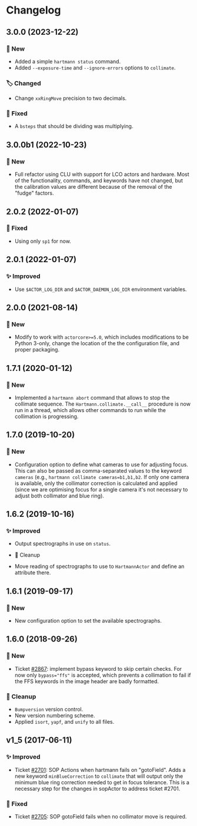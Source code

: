 # Changelog

## 3.0.0 (2023-12-22)

### 🚀 New

* Added a simple `hartmann status` command.
* Added `--exposure-time` and `--ignore-errors` options to `collimate`.

### 🏷️ Changed

* Change `xxRingMove` precision to two decimals.

### 🔧 Fixed

* A `bsteps` that should be dividing was multiplying.


## 3.0.0b1 (2022-10-23)

### 🚀 New

* Full refactor using CLU with support for LCO actors and hardware. Most of the functionality, commands, and keywords have not changed, but the calibration values are different because of the removal of the "fudge" factors.


## 2.0.2 (2022-01-07)

### 🔧 Fixed

* Using only `sp1` for now.


## 2.0.1 (2022-01-07)

### ✨ Improved

* Use `$ACTOR_LOG_DIR` and `$ACTOR_DAEMON_LOG_DIR` environment variables.


## 2.0.0 (2021-08-14)

### 🚀 New

* Modify to work with `actorcore>=5.0`, which includes modifications to be Python 3-only, change the location of the the configuration file, and proper packaging.


## 1.7.1 (2020-01-12)

### 🚀 New

* Implemented a `hartmann abort` command that allows to stop the collimate sequence. The `Hartmann.collimate.__call__` procedure is now run in a thread, which allows other commands to run while the collimation is progressing.


## 1.7.0 (2019-10-20)

### 🚀 New

* Configuration option to define what cameras to use for adjusting focus. This can also be passed as comma-separated values to the keyword `cameras` (e.g., `hartmann collimate cameras=b1,b1,b2`. If only one camera is available, only the collimator correction is calculated and applied (since we are optimising focus for a single camera it's not necessary to adjust both collimator and blue ring).


## 1.6.2 (2019-10-16)

### ✨ Improved

* Output spectrographs in use on `status`.

* 🧹 Cleanup

* Move reading of spectrographs to use to `HartmannActor` and define an attribute there.


## 1.6.1 (2019-09-17)

### 🚀 New

* New configuration option to set the available spectrographs.


## 1.6.0 (2018-09-26)

### 🚀 New

* Ticket [#2867](https://trac.sdss.org/ticket/2867): implement bypass keyword to skip certain checks. For now only `bypass="ffs"` is accepted, which prevents a collimation to fail if the FFS keywords in the image header are badly formatted.

### 🧹 Cleanup

* `Bumpversion` version control.
* New version numbering scheme.
* Applied `isort`, `yapf`, and `unify` to all files.


## v1_5 (2017-06-11)

### ✨ Improved

* Ticket [#2701](https://trac.sdss.org/ticket/2701): SOP Actions when hartmann fails on "gotoField". Adds a new keyword `minBlueCorrection` to `collimate` that will output only the minimum blue ring correction needed to get in focus tolerance. This is a necessary step for the changes in sopActor to address ticket #2701.

### 🔧 Fixed

* Ticket [#2705](https://trac.sdss.org/ticket/2705): SOP gotoField fails when no collimator move is required.
